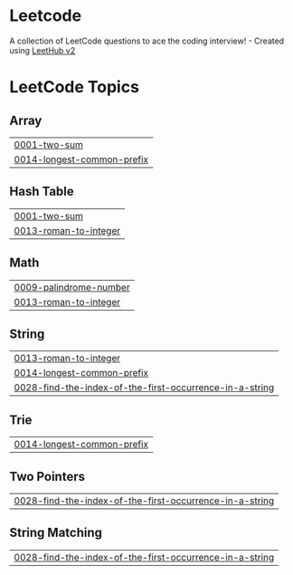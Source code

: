 # Leetcode
A collection of LeetCode questions to ace the coding interview! - Created using [LeetHub v2](https://github.com/arunbhardwaj/LeetHub-2.0)

<!---LeetCode Topics Start-->
# LeetCode Topics
## Array
|  |
| ------- |
| [0001-two-sum](https://github.com/Fatima-eng-coder/Leetcode/tree/master/0001-two-sum) |
| [0014-longest-common-prefix](https://github.com/Fatima-eng-coder/Leetcode/tree/master/0014-longest-common-prefix) |
## Hash Table
|  |
| ------- |
| [0001-two-sum](https://github.com/Fatima-eng-coder/Leetcode/tree/master/0001-two-sum) |
| [0013-roman-to-integer](https://github.com/Fatima-eng-coder/Leetcode/tree/master/0013-roman-to-integer) |
## Math
|  |
| ------- |
| [0009-palindrome-number](https://github.com/Fatima-eng-coder/Leetcode/tree/master/0009-palindrome-number) |
| [0013-roman-to-integer](https://github.com/Fatima-eng-coder/Leetcode/tree/master/0013-roman-to-integer) |
## String
|  |
| ------- |
| [0013-roman-to-integer](https://github.com/Fatima-eng-coder/Leetcode/tree/master/0013-roman-to-integer) |
| [0014-longest-common-prefix](https://github.com/Fatima-eng-coder/Leetcode/tree/master/0014-longest-common-prefix) |
| [0028-find-the-index-of-the-first-occurrence-in-a-string](https://github.com/Fatima-eng-coder/Leetcode/tree/master/0028-find-the-index-of-the-first-occurrence-in-a-string) |
## Trie
|  |
| ------- |
| [0014-longest-common-prefix](https://github.com/Fatima-eng-coder/Leetcode/tree/master/0014-longest-common-prefix) |
## Two Pointers
|  |
| ------- |
| [0028-find-the-index-of-the-first-occurrence-in-a-string](https://github.com/Fatima-eng-coder/Leetcode/tree/master/0028-find-the-index-of-the-first-occurrence-in-a-string) |
## String Matching
|  |
| ------- |
| [0028-find-the-index-of-the-first-occurrence-in-a-string](https://github.com/Fatima-eng-coder/Leetcode/tree/master/0028-find-the-index-of-the-first-occurrence-in-a-string) |
<!---LeetCode Topics End-->